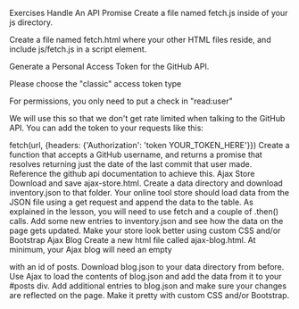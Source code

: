 Exercises
Handle An API Promise
Create a file named fetch.js inside of your js directory.

Create a file named fetch.html where your other HTML files reside, and include js/fetch.js in a script element.

Generate a Personal Access Token for the GitHub API.

Please choose the "classic" access token type

For permissions, you only need to put a check in "read:user"

We will use this so that we don't get rate limited when talking to the GitHub API. You can add the token to your
requests like this:

fetch(url, {headers: {'Authorization': 'token YOUR_TOKEN_HERE'}})
Create a function that accepts a GitHub username, and returns a promise that resolves returning just the date of the
last commit that user made. Reference the github api documentation to achieve this.
Ajax Store
Download and save ajax-store.html.
Create a data directory and download inventory.json to that folder.
Your online tool store should load data from the JSON file using a get request and append the data to the table. As
explained in the lesson, you will need to use fetch and a couple of .then() calls.
Add some new entries to inventory.json and see how the data on the page gets updated.
Make your store look better using custom CSS and/or Bootstrap
Ajax Blog
Create a new html file called ajax-blog.html.
At minimum, your Ajax blog will need an empty <div> with an id of posts.
Download blog.json to your data directory from before.
Use Ajax to load the contents of blog.json and add the data from it to your #posts div.
Add additional entries to blog.json and make sure your changes are reflected on the page.
Make it pretty with custom CSS and/or Bootstrap.